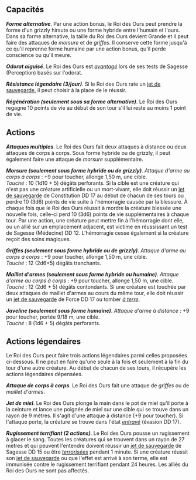 ## Capacités
_**Forme alternative**_. Par une action bonus, le Roi des Ours peut prendre la forme d'un grizzly hirsute ou une forme hybride entre l'humain et l'ours. Dans sa forme alternative, la taille du Roi des Ours devient Grande et il peut faire des attaques de _morsure_ et de _griffes_. Il conserve cette forme jusqu'à ce qu'il reprenne forme humaine par une action bonus, qu'il perde conscience ou qu'il meure.

_**Odorat aiguisé**_. Le Roi des Ours est [_avantagé_](/utiliser-les-caracteristiques/#avantage-et-desavantage) lors de ses tests de Sagesse (Perception) basés sur l'odorat.

_**Résistance légendaire (3/jour)**_. Si le Roi des Ours rate un [jet de sauvegarde](/utiliser-les-caracteristiques/#jets-de-sauvegarde), il peut choisir à la place de le réussir.

_**Régénération (seulement sous sa forme alternative)**_. Le Roi des Ours regagne 10 points de vie au début de son tour s'il lui reste au moins 1 point de vie.

## Actions
_**Attaques multiples**_. Le Roi des Ours fait deux attaques à distance ou deux attaques de corps à corps. Sous forme hybride ou de grizzly, il peut également faire une attaque de _morsure_ supplémentaire.

_**Morsure (seulement sous forme hybride ou de grizzly)**_. _Attaque d'arme au corps à corps_ : +9 pour toucher, allonge 1,50 m, une cible.  
_Touché_ : 10 (1d10 + 5) dégâts perforants. Si la cible est une créature qui n'est pas une créature artificielle ou un mort-vivant, elle doit réussir un [jet de sauvegarde](/utiliser-les-caracteristiques/#jets-de-sauvegarde) de Constitution DD 17 au début de chacun de ses tours ou perdre 10 (3d6) points de vie suite à l'hémorragie causée par la blessure. À chaque fois que le Roi des Ours réussit à mordre la créature blessée une nouvelle fois, celle-ci perd 10 (3d6) points de vie supplémentaires à chaque tour. Par une action, une créature peut mettre fin à l'hémorragie dont elle, ou un allié sur un emplacement adjacent, est victime en réussissant un test de Sagesse (Médecine) DD 12. L'hémorragie cesse également si la créature reçoit des soins magiques.

_**Griffes (seulement sous forme hybride ou de grizzly)**_. _Attaque d'arme au corps à corps_ : +9 pour toucher, allonge 1,50 m, une cible.  
_Touché_ : 12 (2d6+5) dégâts tranchants.

_**Maillet d'armes (seulement sous forme hybride ou humaine)**_. _Attaque d'arme au corps à corps_ : +9 pour toucher, allonge 1,50 m, une cible.  
_Touché_ : 12 (2d6 + 5) dégâts contondants. Si une créature est touchée par deux attaques de maillet d'armes au cours du même tour, elle doit réussir un [jet de sauvegarde](/utiliser-les-caracteristiques/#jets-de-sauvegarde) de Force DD 17 ou tomber [_à terre_](/gerer-la-sante-du-personnage/#a-terre).

_**Javeline (seulement sous forme humaine)**_. _Attaque d'arme à distance_ : +9 pour toucher, portée 9/18 m, une cible.  
_Touché_ : 8 (1d6 + 5) dégâts perforants.

## Actions légendaires
Le Roi des Ours peut faire trois actions légendaires parmi celles proposées ci-dessous. Il ne peut en faire qu'une seule à la fois et seulement à la fin du tour d'une autre créature. Au début de chacun de ses tours, il récupère les actions légendaires dépensées.

_**Attaque de corps à corps**_. Le Roi des Ours fait une attaque de _griffes_ ou de _maillet d'armes_.

_**Jet de miel**_. Le Roi des Ours plonge la main dans le pot de miel qu'il porte à la ceinture et lance une poignée de miel sur une cible qui se trouve dans un rayon de 9 mètres. Il s'agit d'une attaque à distance (+9 pour toucher). Si l'attaque porte, la créature se trouve dans l'état [_entravé_](/gerer-la-sante-du-personnage/#entrave) (évasion DD 17).

_**Rugissement terrifiant (2 actions)**_. Le Roi des Ours pousse un rugissement à glacer le sang. Toutes les créatures qui se trouvent dans un rayon de 27 mètres et qui peuvent l'entendre doivent réussir un [jet de sauvegarde](/utiliser-les-caracteristiques/#jets-de-sauvegarde) de Sagesse DD 15 ou être [_terrorisées_](/gerer-la-sante-du-personnage/#terrorise) pendant 1 minute. Si une créature réussit son [jet de sauvegarde](/utiliser-les-caracteristiques/#jets-de-sauvegarde) ou que l'effet est arrivé à son terme, elle est immunisée contre le rugissement terrifiant pendant 24 heures. Les alliés du Roi des Ours ne sont pas affectés.

